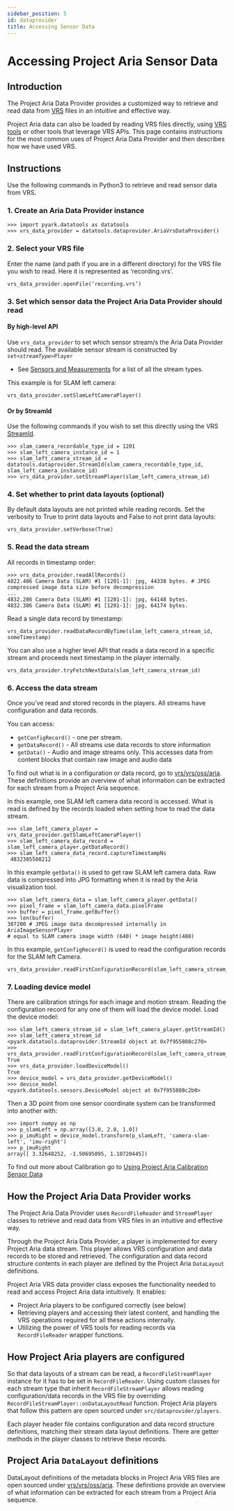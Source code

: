 ```yaml
---
sidebar_position: 5
id: dataprovider
title: Accessing Sensor Data
---
```


# Accessing Project Aria Sensor Data
## Introduction

The Project Aria Data Provider provides a customized way to retrieve and read data from [VRS](aria-vrs.md
) files in an intuitive and effective way.

Project Aria data can also be loaded by reading VRS files directly, using [VRS tools](https://facebookresearch.github.io/vrs/) or other tools that leverage VRS APIs. This page contains instructions for the most common uses of Project Aria Data Provider and then describes how we have used VRS.

## Instructions

Use the following commands in Python3 to retrieve and read sensor data from VRS.

### 1. Create an Aria Data Provider instance

```
>>> import pyark.datatools as datatools
>>> vrs_data_provider = datatools.dataprovider.AriaVrsDataProvider()
```

### 2. Select your VRS file

Enter the name (and path if you are in a different directory) for the VRS file you wish to read. Here it is represented as ‘recording.vrs’.

```
vrs_data_provider.openFile(‘recording.vrs’)
```

### 3. Set which sensor data the Project Aria Data Provider should read

#### By high-level API

Use `vrs_data_provider` to set which sensor stream/s the Aria Data Provider should read. The available sensor stream is constructed by `set`*`<streamType>`*`Player`

* See [Sensors and Measurements](sensors-measurements.md) for a list of all the stream types.

This example is for SLAM left camera:

```
vrs_data_provider.setSlamLeftCameraPlayer()
```

#### Or by StreamId

Use the following commands if you wish to set this directly using the VRS [StreamId](https://github.com/facebookresearch/vrs/tree/main/vrs).

```
>>> slam_camera_recordable_type_id = 1201
>>> slam_left_camera_instance_id = 1
>>> slam_left_camera_stream_id = datatools.dataprovider.StreamId(slam_camera_recordable_type_id, slam_left_camera_instance_id)
>>> vrs_data_provider.setStreamPlayer(slam_left_camera_stream_id)
```

### 4.  Set whether to print data layouts (optional)

By default data layouts are not printed while reading records. Set the verbosity to True to print data layouts and False to not print data layouts:

```
vrs_data_provider.setVerbose(True)
```

### 5. Read the data stream

All records in timestamp order:

```
>>> vrs_data_provider.readAllRecords()
4822.486 Camera Data (SLAM) #1 [1201-1]: jpg, 44338 bytes. # JPEG compressed image data size before decompression
...
4832.286 Camera Data (SLAM) #1 [1201-1]: jpg, 64148 bytes.
4832.386 Camera Data (SLAM) #1 [1201-1]: jpg, 64174 bytes.
```

Read a single data record by timestamp:

```
vrs_data_provider.readDataRecordByTime(slam_left_camera_stream_id, someTimestamp)
```

You can also use a higher level API that reads a data record in a specific stream and proceeds next timestamp in the player internally.

```
vrs_data_provider.tryFetchNextData(slam_left_camera_stream_id)
```

### 6. Access the data stream

Once you’ve read and stored records in the players. All streams have configuration and data records.

You can access:

* `getConfigRecord()` -  one per stream.
* `getDataRecord()` - All streams use data records to store information
* `getData()` - Audio and image streams only. This accesses data from content blocks that contain raw image and audio data

To find out what is in a configuration or data record, go to [vrs/vrs/oss/aria](https://github.com/facebookresearch/vrs/tree/main/vrs/oss/aria). These definitions provide an overview of what information can be extracted for each stream from a Project Aria sequence.

In this example, one SLAM left camera data record is accessed. What is read is defined by the records loaded when setting how to read the data stream.

```
>>> slam_left_camera_player = vrs_data_provider.getSlamLeftCameraPlayer()
>>> slam_left_camera_data_record = slam_left_camera_player.getDataRecord()
>>> slam_left_camera_data_record.captureTimestampNs
 4832385508212
```

In this example  `getData()`  is used to get raw SLAM left camera data. Raw data is compressed into JPG formatting when it is read by the Aria visualization tool.

```
>>> slam_left_camera_data = slam_left_camera_player.getData()
>>> pixel_frame = slam_left_camera_data.pixelFrame
>>> buffer = pixel_frame.getBuffer()
>>> len(buffer)
307200 # JPEG image data decompressed internally in AriaImageSensorPlayer
# equal to SLAM camera image width (640) * image height(480)
```

In this example, `getConfigRecord()` is used to read the configuration records for the SLAM left Camera.

```
vrs_data_provider.readFirstConfigurationRecord(slam_left_camera_stream_id)
```

### 7. Loading device model

There are calibration strings for each image and motion stream. Reading the configuration record for any one of them will load the device model. Load the device model:

```
>>> slam_left_camera_stream_id = slam_left_camera_player.getStreamId()
>>> slam_left_camera_stream_id
<pyark.datatools.dataprovider.StreamId object at 0x7f955808c270>
>>> vrs_data_provider.readFirstConfigurationRecord(slam_left_camera_stream_id)
True
>>> vrs_data_provider.loadDeviceModel()
True
>>> device_model = vrs_data_provider.getDeviceModel()
>>> device_model
<pyark.datatools.sensors.DeviceModel object at 0x7f955808c2b0>
```

Then a 3D point from one sensor coordinate system can be transformed into another with:

```
>>> import numpy as np
>>> p_slamLeft = np.array([3.0, 2.0, 1.0])
>>> p_imuRight = device_model.transform(p_slamLeft, 'camera-slam-left', 'imu-right')
>>> p_imuRight
array([ 3.32648252, -1.50695095, 1.10720445])
```

To find out more about Calibration go to [Using Project Aria Calibration Sensor Data](calibration.md)

## How the Project Aria Data Provider works

The Project Aria Data Provider uses  `RecordFileReader` and `StreamPlayer` classes to retrieve and read data from VRS files in an intuitive and effective way.

Through the Project Aria Data Provider, a player is implemented for every Project Aria data stream. This player allows VRS configuration and data records to be stored and retrieved. The configuration and data record structure contents in each player are defined by the Project Aria `DataLayout` definitions.

Project Aria VRS data provider class exposes the functionality needed to read and access Project Aria data intuitively. It enables:

* Project Aria players to be configured correctly (see below)
* Retrieving players and accessing their latest content, and handling the VRS operations required for all these actions internally.
* Utilizing the power of VRS tools for reading records via `RecordFileReader` wrapper functions.

## How Project Aria players are configured

So that data layouts of a stream can be read, a `RecordFileStreamPlayer` instance for it has to be set in `RecordFileReader`. Using custom classes for each stream type that inherit `RecordFileStreamPlayer` allows reading configuration/data records in the VRS file by overriding `RecordFileStreamPlayer::onDataLayoutRead` function. Project Aria players that follow this pattern are open sourced under `src/dataprovider/players`.

Each player header file contains configuration and data record structure definitions, matching their stream data layout definitions. There are getter methods in the player classes to retrieve these records.

## Project Aria `DataLayout` definitions

DataLayout definitions of the metadata blocks in Project Aria VRS files are open sourced under [vrs/vrs/oss/aria](https://github.com/facebookresearch/vrs/tree/main/vrs/oss/aria). These definitions provide an overview of what information can be extracted for each stream from a Project Aria sequence.
